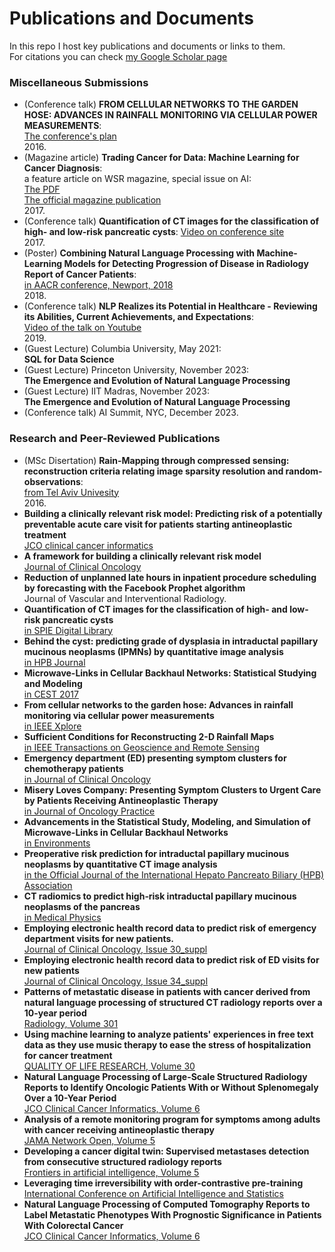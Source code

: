 # Publications and Documents  

In this repo I host key publications and documents or links to them.  
For citations you can check [my Google Scholar page](https://scholar.google.co.il/citations?user=P5AVxaIAAAAJ&hl=en)

### Miscellaneous Submissions  
- (Conference talk) **FROM CELLULAR NETWORKS TO THE GARDEN HOSE: ADVANCES IN RAINFALL MONITORING VIA CELLULAR POWER MEASUREMENTS**:  
 [The conference's plan](http://www.2016.ieeeglobalsip.org/Papers/ViewPapers2238.html?PaperNum=1031)  
  2016.  
- (Magazine article) **Trading Cancer for Data: Machine Learning for Cancer Diagnosis**:  
 a feature article on WSR magazine, special issue on AI:  
 [The PDF](https://github.com/LiorGazit/Documents/blob/master/WSR%20magazine%20sept2017%2C%20Feature%20-%20Lior%20Gazit.pdf)  
 [The official magazine publication](https://issuu.com/ihrimpublications/docs/wsr_july-september17-all/13)  
  2017.
- (Conference talk) **Quantification of CT images for the classification of high- and low-risk pancreatic cysts**:
 [Video on conference site](https://www.spiedigitallibrary.org/conference-presentations/10134/101340X/Quantification-of-CT-images-for-the-classification-of-high/10.1117/12.2255626?term=lior%20gazit%7c%7c)  
  2017.  
- (Poster) **Combining Natural Language Processing with Machine-Learning Models for
Detecting Progression of Disease in Radiology Report of Cancer Patients**:  
 [in AACR conference, Newport, 2018](https://github.com/LiorGazit/Publications_and_Documents/raw/master/Poster%20at%20AACR%202018%2C%20Lior%20Gazit.pdf)  
  2018.  
- (Conference talk) **NLP Realizes its Potential in Healthcare - Reviewing its Abilities, Current Achievements, and Expectations**:  
 [Video of the talk on Youtube](https://www.youtube.com/watch?v=Evc7yleZlwM)   
  2019.  
- (Guest Lecture) Columbia University, May 2021:  
  **SQL for Data Science**  
- (Guest Lecture) Princeton University, November 2023:  
  **The Emergence and Evolution of Natural Language Processing**    
- (Guest Lecture) IIT Madras, November 2023:  
  **The Emergence and Evolution of Natural Language Processing**
- (Conference talk) AI Summit, NYC, December 2023.  
    

### Research and Peer-Reviewed Publications  
- (MSc Disertation) **Rain-Mapping through compressed sensing: reconstruction criteria relating image sparsity resolution and random-observations**:  
 [from Tel Aviv Univesity](http://primage.tau.ac.il/libraries/theses/exeng/free/3276707.pdf)  
  2016.
- **Building a clinically relevant risk model: Predicting risk of a potentially preventable acute care visit for patients starting antineoplastic treatment**  
 [JCO clinical cancer informatics](https://ascopubs.org/doi/pdfdirect/10.1200/CCI.19.00104)  
- **A framework for building a clinically relevant risk model**  
 [Journal of Clinical Oncology](https://mskcc-primo.hosted.exlibrisgroup.com/openurl/01MSKCC/MSKCC?sid=google&auinit=RM&aulast=Daly&atitle=A+framework+for+building+a+clinically+relevant+risk+model.&id=doi:10.1200/JCO.2019.37.15_suppl.6554&title=Journal+of+clinical+oncology+:+official+journal+of+the+American+Society+of+Clinical+Oncology.&volume=37&issue=15_suppl&date=2019&spage=6554&issn=0732-183X)
- **Reduction of unplanned late hours in inpatient procedure scheduling by forecasting with the Facebook Prophet algorithm**  
 Journal of Vascular and Interventional Radiology.
- **Quantification of CT images for the classification of high- and low-risk pancreatic cysts**  
 [in SPIE Digital Library](https://www.spiedigitallibrary.org/conference-proceedings-of-spie/10134/1/Quantification-of-CT-images-for-the-classification-of-high/10.1117/12.2255626.short?SSO=1)  
- **Behind the cyst: predicting grade of dysplasia in intraductal papillary mucinous neoplasms (IPMNs) by quantitative image analysis**   
 [in HPB Journal](http://www.hpbonline.org/article/S1365-182X(17)30276-9/fulltext)
- **Microwave-Links in Cellular Backhaul Networks: Statistical Studying and Modeling**  
 [in CEST 2017](https://cest.gnest.org/sites/default/files/presentation_file_list/cest2017_00282_oral_paper.pdf)  
- **From cellular networks to the garden hose: Advances in rainfall monitoring via cellular power measurements**  
 [in IEEE Xplore](http://ieeexplore.ieee.org/abstract/document/7905994/)  
- **Sufficient Conditions for Reconstructing 2-D Rainfall Maps**  
 [in IEEE Transactions on Geoscience and Remote Sensing](https://ieeexplore.ieee.org/document/8372946/)  
- **Emergency department (ED) presenting symptom clusters for chemotherapy patients**  
 [in Journal of Clinical Oncology](http://ascopubs.org/doi/abs/10.1200/JCO.2018.36.15_suppl.e18509)  
- **Misery Loves Company: Presenting Symptom Clusters to Urgent Care by Patients Receiving Antineoplastic Therapy**  
 [in Journal of Oncology Practice](http://ascopubs.org/doi/abs/10.1200/JOP.18.00199)  
- **Advancements in the Statistical Study, Modeling, and Simulation of Microwave-Links in Cellular Backhaul Networks**  
 [in Environments](https://www.mdpi.com/2076-3298/5/7/75)  
- **Preoperative risk prediction for intraductal papillary mucinous neoplasms by quantitative CT image analysis**  
 [in the Official Journal of the International Hepato Pancreato Biliary (HPB) Association](https://www.sciencedirect.com/science/article/abs/pii/S1365182X18327035)  
- **CT radiomics to predict high‐risk intraductal papillary mucinous neoplasms of the pancreas**  
 [in Medical Physics](https://aapm.onlinelibrary.wiley.com/doi/abs/10.1002/mp.13159)  
- **Employing electronic health record data to predict risk of emergency department visits for new patients.**  
 [Journal of Clinical Oncology, Issue 30_suppl](http://ascopubs.org/doi/abs/10.1200/JCO.2018.36.30_suppl.314)  
- **Employing electronic health record data to predict risk of ED visits for new patients**  
 [Journal of Clinical Oncology, Issue 34_suppl](https://mskcc-primo.hosted.exlibrisgroup.com/openurl/01MSKCC/MSKCC?sid=google&auinit=RM&aulast=Daly&atitle=Employing+electronic+health+record+data+to+predict+risk+of+ED+visits+for+new+patients.&id=doi:10.1200/JCO.2018.36.34_suppl.144&title=Journal+of+clinical+oncology+:+official+journal+of+the+American+Society+of+Clinical+Oncology.&volume=36&issue=34_suppl&date=2018&spage=144&issn=0732-183X)    
- **Patterns of metastatic disease in patients with cancer derived from natural language processing of structured CT radiology reports over a 10-year period**  
  [Radiology, Volume 301](https://pubs.rsna.org/doi/pdf/10.1148/radiol.2021210043)  
- **Using machine learning to analyze patients' experiences in free text data as they use music therapy to ease the stress of hospitalization for cancer treatment**  
  [QUALITY OF LIFE RESEARCH, Volume 30](https://scholar.google.com/scholar?cluster=1129308501785949408&hl=en&oi=scholarr)  
- **Natural Language Processing of Large-Scale Structured Radiology Reports to Identify Oncologic Patients With or Without Splenomegaly Over a 10-Year Period**  
  [JCO Clinical Cancer Informatics, Volume 6](https://ascopubs.org/doi/pdfdirect/10.1200/CCI.21.00104)  
- **Analysis of a remote monitoring program for symptoms among adults with cancer receiving antineoplastic therapy**  
  [JAMA Network Open, Volume 5](https://jamanetwork.com/journals/jamanetworkopen/articlepdf/2789617/daly_2022_oi_220059_1645727142.30083.pdf)  
- **Developing a cancer digital twin: Supervised metastases detection from consecutive structured radiology reports**  
  [Frontiers in artificial intelligence, Volume 5](https://www.frontiersin.org/articles/10.3389/frai.2022.826402/full)  
- **Leveraging time irreversibility with order-contrastive pre-training**  
  [International Conference on Artificial Intelligence and Statistics](https://proceedings.mlr.press/v151/agrawal22a/agrawal22a.pdf)  
- **Natural Language Processing of Computed Tomography Reports to Label Metastatic Phenotypes With Prognostic Significance in Patients With Colorectal Cancer**  
  [JCO Clinical Cancer Informatics, Volume 6](https://ascopubs.org/doi/abs/10.1200/CCI.22.00014?journalCode=cci)  
